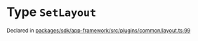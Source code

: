 # Type `SetLayout`
<sub>Declared in [packages/sdk/app-framework/src/plugins/common/layout.ts:99](https://github.com/dxos/dxos/blob/bdc1200dc/packages/sdk/app-framework/src/plugins/common/layout.ts#L99)</sub>






